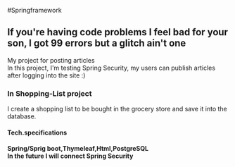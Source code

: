 #Springframework
<h2>If you're having code problems I feel bad for your son, I got 99 errors but a glitch ain't one </h2>
My project for posting articles
<br> In this project, I'm testing Spring Security, my users can publish articles after logging into the site :)
<br>
<h3>In Shopping-List project</h3>I create a shopping list to be bought in the grocery store and save it into the database.
<h4>Tech.specifications<h4>
  Spring/Sprig boot,Thymeleaf,Html,PostgreSQL
<br> In the future I will connect Spring Security
<br>
